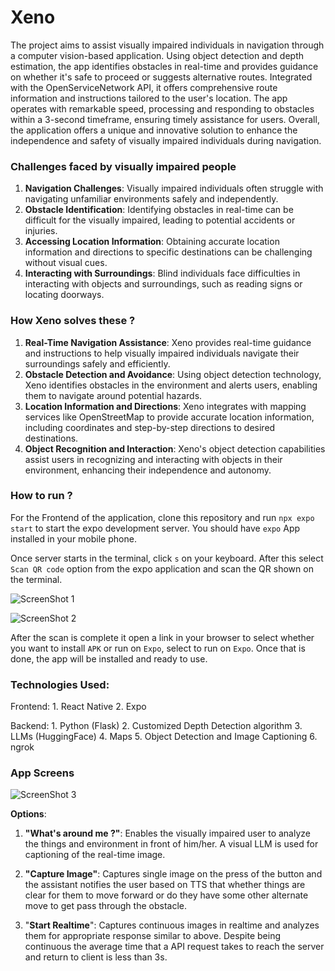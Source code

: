 # Xeno
The project aims to assist visually impaired individuals in navigation through a computer vision-based application. Using object detection and depth estimation, the app identifies obstacles in real-time and provides guidance on whether it's safe to proceed or suggests alternative routes. Integrated with the OpenServiceNetwork API, it offers comprehensive route information and instructions tailored to the user's location. The app operates with remarkable speed, processing and responding to obstacles within a 3-second timeframe, ensuring timely assistance for users. Overall, the application offers a unique and innovative solution to enhance the independence and safety of visually impaired individuals during navigation.

### Challenges faced by visually impaired people

1. **Navigation Challenges**: Visually impaired individuals often struggle with navigating unfamiliar environments safely and independently.    
2. **Obstacle Identification**: Identifying obstacles in real-time can be difficult for the visually impaired, leading to potential accidents or injuries.
3. **Accessing Location Information**: Obtaining accurate location information and directions to specific destinations can be challenging without visual cues.
4. **Interacting with Surroundings**: Blind individuals face difficulties in interacting with objects and surroundings, such as reading signs or locating doorways.


### How Xeno solves these ?
1. **Real-Time Navigation Assistance**: Xeno provides real-time guidance and instructions to help visually impaired individuals navigate their surroundings safely and efficiently.
2. **Obstacle Detection and Avoidance**: Using object detection technology, Xeno identifies obstacles in the environment and alerts users, enabling them to navigate around potential hazards.
3. **Location Information and Directions**: Xeno integrates with mapping services like OpenStreetMap to provide accurate location information, including coordinates and step-by-step directions to desired destinations.
4. **Object Recognition and Interaction**: Xeno's object detection capabilities assist users in recognizing and interacting with objects in their environment, enhancing their independence and autonomy.


### How to run ?

For the Frontend of the application, clone this repository and run `npx expo start` to start the expo development server. You should have `expo` App installed in your mobile phone.

Once server starts in the terminal, click `s` on your keyboard. After this select `Scan QR code` option from the expo application and scan the QR shown on the terminal. 

![ScreenShot 1](./screenshots/1.jpeg)

![ScreenShot 2](./screenshots/2.jpeg)

After the scan is complete it open a link in your browser to select whether you want to install `APK` or run on `Expo`, select to run on `Expo`. Once that is done, the app will be installed and ready to use.

### Technologies Used:

Frontend: 
	1. React Native
	2. Expo

Backend:
	1. Python (Flask)
	2. Customized Depth Detection algorithm
	3. LLMs (HuggingFace)
	4. Maps
	5. Object Detection and Image Captioning
	6. ngrok

### App Screens
![ScreenShot 3](./screenshots/3.jpeg)

**Options**:

1. **"What's around me ?"**: Enables the visually impaired user to analyze the things and environment in front of him/her. A visual LLM is used for captioning of the real-time image.

2. **"Capture Image"**: Captures single image on the press of the button and the assistant notifies the user based on TTS that whether things are clear for them to move forward or do they have some other alternate move to get pass through the obstacle.

3. "**Start Realtime**": Captures continuous images in realtime and analyzes them for appropriate response similar to above. Despite being continuous the average time that a API request takes to reach the server and return to client is less than 3s.
